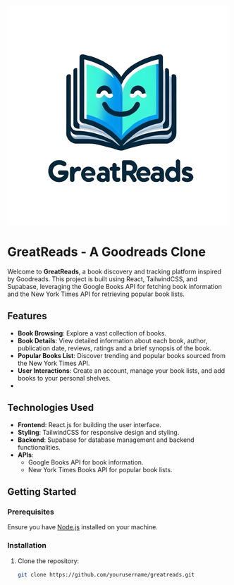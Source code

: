 <p align="center">
  <img src="images/logoFull.png" alt="Logo">
</p>

# GreatReads - A Goodreads Clone

Welcome to **GreatReads**, a book discovery and tracking platform inspired by Goodreads. This project is built using React, TailwindCSS, and Supabase, leveraging the Google Books API for fetching book information and the New York Times API for retrieving popular book lists.

## Features

- **Book Browsing**: Explore a vast collection of books.
- **Book Details**: View detailed information about each book, author, publication date, reviews, ratings and  a brief synopsis of the book.
- **Popular Books List**: Discover trending and popular books sourced from the New York Times API.
- **User Interactions**: Create an account, manage your book lists, and add books to your personal shelves.
- 

## Technologies Used

- **Frontend**: React.js for building the user interface.
- **Styling**: TailwindCSS for responsive design and styling.
- **Backend**: Supabase for database management and backend functionalities.
- **APIs**:
  - Google Books API for book information.
  - New York Times Books API for popular book lists.

## Getting Started

### Prerequisites

Ensure you have [Node.js](https://nodejs.org/) installed on your machine.

### Installation

1. Clone the repository:
   ```bash
   git clone https://github.com/yourusername/greatreads.git
